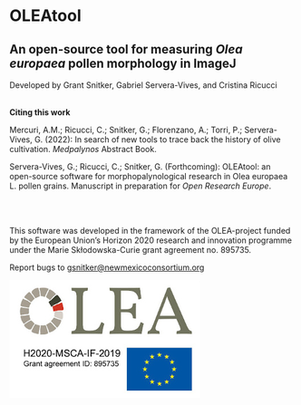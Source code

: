 # OLEAtool

## An open-source tool for measuring *Olea europaea* pollen morphology in ImageJ

Developed by Grant Snitker, Gabriel Servera-Vives, and Cristina Ricucci
<br>
<br>

**Citing this work**

Mercuri, A.M.; Ricucci, C.; Snitker, G.; Florenzano, A.; Torri, P.; Servera-Vives, G. (2022): In search of new tools to trace back the history of olive cultivation. *Medpalynos* Abstract Book. 

Servera-Vives, G.; Ricucci, C.; Snitker, G. (Forthcoming): OLEAtool: an open-source software for morphopalynological research in Olea europaea L. pollen grains. Manuscript in preparation for *Open Research Europe*.

<br>
<br>

This software was developed in the framework of the OLEA-project funded by the European Union’s Horizon 2020 research and innovation programme under the Marie Skłodowska-Curie grant agreement no. 895735.

Report bugs to gsnitker@newmexicoconsortium.org

![OLEAtool](https://github.com/gsnitker/OLEAtool/blob/main/OleaTool-dev/info/OLEA_project.jpg?raw=true)
